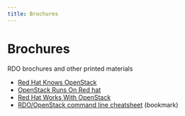 ```yaml
---
title: Brochures
---
```


# Brochures

RDO brochures and other printed materials

- [Red Hat Knows OpenStack](redhat_knows_openstack-portrait-A4.pdf)
- [OpenStack Runs On Red hat](openstack_runs_on_redhat-portrait-A4.pdf)
- [Red Hat Works With OpenStack](redhat_works_with_openstack-portrait-A4.pdf)
- [RDO/OpenStack command line cheatsheet](rdo_bookmark.pdf) (bookmark)
